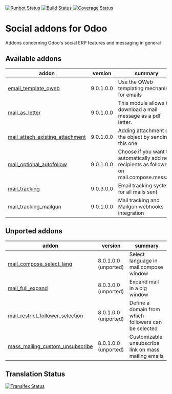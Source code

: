[![Runbot Status](https://runbot.odoo-community.org/runbot/badge/flat/205/9.0.svg)](https://runbot.odoo-community.org/runbot/repo/github-com-oca-social-205)
[![Build Status](https://travis-ci.org/OCA/social.svg?branch=9.0)](https://travis-ci.org/OCA/social)
[![Coverage Status](https://coveralls.io/repos/OCA/social/badge.svg?branch=9.0)](https://coveralls.io/r/OCA/social?branch=9.0)

Social addons for Odoo
======================

Addons concerning Odoo's social ERP features and messaging in general

[//]: # (addons)
Available addons
----------------
addon | version | summary
--- | --- | ---
[email_template_qweb](email_template_qweb/) | 9.0.1.0.0 | Use the QWeb templating mechanism for emails
[mail_as_letter](mail_as_letter/) | 9.0.1.0.0 | This module allows to download a mail message as a pdf letter.
[mail_attach_existing_attachment](mail_attach_existing_attachment/) | 9.0.1.0.0 | Adding attachment on the object by sending this one
[mail_optional_autofollow](mail_optional_autofollow/) | 9.0.1.0.0 | Choose if you want to automatically add new recipients as followers on mail.compose.message
[mail_tracking](mail_tracking/) | 9.0.3.0.0 | Email tracking system for all mails sent
[mail_tracking_mailgun](mail_tracking_mailgun/) | 9.0.1.0.0 | Mail tracking and Mailgun webhooks integration

Unported addons
---------------
addon | version | summary
--- | --- | ---
[mail_compose_select_lang](mail_compose_select_lang/) | 8.0.1.0.0 (unported) | Select language in mail compose window
[mail_full_expand](mail_full_expand/) | 8.0.3.0.0 (unported) | Expand mail in a big window
[mail_restrict_follower_selection](mail_restrict_follower_selection/) | 8.0.1.0.0 (unported) | Define a domain from which followers can be selected
[mass_mailing_custom_unsubscribe](mass_mailing_custom_unsubscribe/) | 8.0.1.0.0 (unported) | Customizable unsubscribe link on mass mailing emails

[//]: # (end addons)

Translation Status
------------------
[![Transifex Status](https://www.transifex.com/projects/p/OCA-social-9-0/chart/image_png)](https://www.transifex.com/projects/p/OCA-social-9-0)
